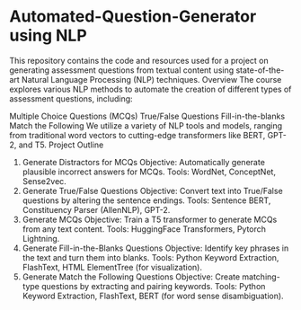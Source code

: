 # Automated-Question-Generator using NLP
This repository contains the code and resources used for a project on generating assessment questions from textual content using state-of-the-art Natural Language Processing (NLP) techniques.
Overview
The course explores various NLP methods to automate the creation of different types of assessment questions, including:

Multiple Choice Questions (MCQs)
True/False Questions
Fill-in-the-blanks
Match the Following
We utilize a variety of NLP tools and models, ranging from traditional word vectors to cutting-edge transformers like BERT, GPT-2, and T5.
Project Outline
1. Generate Distractors for MCQs
Objective: Automatically generate plausible incorrect answers for MCQs.
Tools: WordNet, ConceptNet, Sense2vec.
2. Generate True/False Questions
Objective: Convert text into True/False questions by altering the sentence endings.
Tools: Sentence BERT, Constituency Parser (AllenNLP), GPT-2.
3. Generate MCQs
Objective: Train a T5 transformer to generate MCQs from any text content.
Tools: HuggingFace Transformers, Pytorch Lightning.
4. Generate Fill-in-the-Blanks Questions
Objective: Identify key phrases in the text and turn them into blanks.
Tools: Python Keyword Extraction, FlashText, HTML ElementTree (for visualization).
5. Generate Match the Following Questions
Objective: Create matching-type questions by extracting and pairing keywords.
Tools: Python Keyword Extraction, FlashText, BERT (for word sense disambiguation).
